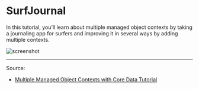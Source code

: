 # SurfJournal

In this tutorial, you’ll learn about multiple managed object contexts by taking a journaling app for surfers and improving it in several ways by adding multiple contexts.

![screenshot](https://koenig-media.raywenderlich.com/uploads/2017/10/surf_journal_screenshots-603x500.png)

---

Source:

- [Multiple Managed Object Contexts with Core Data Tutorial](https://www.raywenderlich.com/174082/multiple-managed-object-contexts-with-core-data-tutorial)
